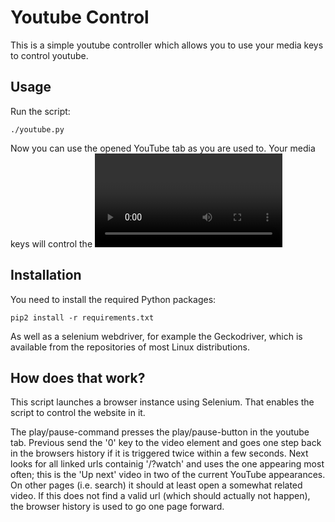 Youtube Control
===============

This is a simple youtube controller which allows you to use your media keys to control youtube.

Usage
-----

Run the script:

    ./youtube.py

Now you can use the opened YouTube tab as you are used to. Your media keys will control the <video> element in the opened tab.


Installation
------------

You need to install the required Python packages:

    pip2 install -r requirements.txt

As well as a selenium webdriver, for example the Geckodriver, which is available from the repositories of most Linux distributions.

How does that work?
-------------------

This script launches a browser instance using Selenium. That enables the script to control the website in it.

The play/pause-command presses the play/pause-button in the youtube tab.
Previous send the '0' key to the video element and goes one step back in the browsers history if it is triggered twice within a few seconds.
Next looks for all linked urls containig '/?watch' and uses the one appearing most often; this is the 'Up next' video in two of the current YouTube appearances. On other pages (i.e. search) it should at least open a somewhat related video.
If this does not find a valid url (which should actually not happen), the browser history is used to go one page forward.
